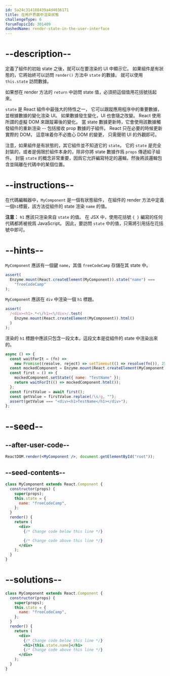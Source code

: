 ```yaml
---
id: 5a24c314108439a4d4036171
title: 在用戶界面中渲染狀態
challengeType: 6
forumTopicId: 301409
dashedName: render-state-in-the-user-interface
---
```


# --description--

定義了組件的初始 state 之後，就可以在要渲染的 UI 中顯示它。 如果組件是有狀態的，它將始終可以訪問 `render()` 方法中 `state` 的數據。 就可以使用 `this.state` 訪問數據。

如果想在 render 方法的 `return` 中訪問 state 值，必須把這個值用花括號括起來。

`state` 是 React 組件中最強大的特性之一， 它可以跟蹤應用程序中的重要數據，並根據數據的變化渲染 UI。 如果數據發生變化，UI 也會隨之改變。 React 使用所謂的虛擬 DOM 來跟蹤幕後的變化。 當 state 數據更新時，它會使用該數據觸發組件的重新渲染 -- 包括接收 prop 數據的子組件。 React 只在必要的時候更新實際的 DOM， 這意味着你不必擔心 DOM 的變更， 只需聲明 UI 的外觀即可。

注意，如果組件是有狀態的，其它組件並不知道它的 `state`。 它的 `state` 是完全封裝的，或者是侷限於組件本身的，除非你將 state 數據作爲 `props` 傳遞給子組件。 封裝 `state` 的概念非常重要，因爲它允許編寫特定的邏輯，然後將該邏輯包含並隔離在代碼中的某個位置。

# --instructions--

在代碼編輯器中，`MyComponent` 是一個有狀態組件， 在組件的 render 方法中定義一個`h1`標籤，該方法從組件的 state 渲染 `name` 的值。

**注意：** `h1` 應該只渲染來自 `state` 的值。 在 JSX 中，使用花括號 `{ }` 編寫的任何代碼都將被視爲 JavaScript。 因此，要訪問 `state` 中的值，只需將引用括在花括號中即可。

# --hints--

`MyComponent` 應該有一個鍵 `name`，其值 `freeCodeCamp` 存儲在其 state 中。

```js
assert(
  Enzyme.mount(React.createElement(MyComponent)).state("name") ===
    "freeCodeCamp"
);
```

`MyComponent` 應該在 `div` 中渲染一個 `h1` 標題。

```js
assert(
  /<div><h1>.*<\/h1><\/div>/.test(
    Enzyme.mount(React.createElement(MyComponent)).html()
  )
);
```

渲染的 `h1` 標題中應該只包含一段文本，這段文本是從組件的 state 中渲染出來的。

```js
async () => {
  const waitForIt = (fn) =>
    new Promise((resolve, reject) => setTimeout(() => resolve(fn()), 250));
  const mockedComponent = Enzyme.mount(React.createElement(MyComponent));
  const first = () => {
    mockedComponent.setState({ name: "TestName" });
    return waitForIt(() => mockedComponent.html());
  };
  const firstValue = await first();
  const getValue = firstValue.replace(/\s/g, "");
  assert(getValue === "<div><h1>TestName</h1></div>");
};
```

# --seed--

## --after-user-code--

```jsx
ReactDOM.render(<MyComponent />, document.getElementById("root"));
```

## --seed-contents--

```jsx
class MyComponent extends React.Component {
  constructor(props) {
    super(props);
    this.state = {
      name: "freeCodeCamp",
    };
  }
  render() {
    return (
      <div>
        {/* Change code below this line */}

        {/* Change code above this line */}
      </div>
    );
  }
}
```

# --solutions--

```jsx
class MyComponent extends React.Component {
  constructor(props) {
    super(props);
    this.state = {
      name: "freeCodeCamp",
    };
  }
  render() {
    return (
      <div>
        {/* Change code below this line */}
        <h1>{this.state.name}</h1>
        {/* Change code above this line */}
      </div>
    );
  }
}
```
